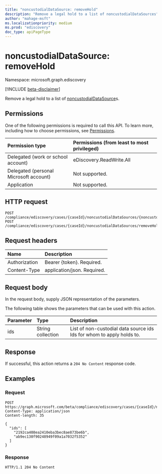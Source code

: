 ```yaml
---
title: "noncustodialDataSource: removeHold"
description: "Remove a legal hold to a list of noncustodialDataSources"
author: "mahage-msft"
ms.localizationpriority: medium
ms.prod: "ediscovery"
doc_type: apiPageType
---
```


# noncustodialDataSource: removeHold
Namespace: microsoft.graph.ediscovery

[!INCLUDE [beta-disclaimer](../../includes/beta-disclaimer.md)]

Remove a legal hold to a list of [noncustodialDataSource](../resources/ediscovery-noncustodialdatasource.md)s.

## Permissions

One of the following permissions is required to call this API. To learn more, including how to choose permissions, see [Permissions](/graph/permissions-reference).

|Permission type|Permissions (from least to most privileged)|
|:---|:---|
|Delegated (work or school account)|eDiscovery.ReadWrite.All|
|Delegated (personal Microsoft account)|Not supported.|
|Application|Not supported.|

## HTTP request

<!-- {
  "blockType": "ignored"
}
-->

``` http
POST /compliance/ediscovery/cases/{caseId}/noncustodialDataSources/{noncustodialDataSourceId}/removeHold
POST /compliance/ediscovery/cases/{caseId}/noncustodialDataSources/removeHold
```

## Request headers

|Name|Description|
|:---|:---|
|Authorization|Bearer {token}. Required.|
|Content-Type|application/json. Required.|

## Request body

In the request body, supply JSON representation of the parameters.

The following table shows the parameters that can be used with this action.

|Parameter|Type|Description|
|:---|:---|:---|
|ids|String collection|List of non-custodial data source ids Ids for whom to apply holds to.|

## Response

If successful, this action returns a `204 No Content` response code.

## Examples

### Request

<!-- {
  "blockType": "request",
  "name": "noncustodialdatasourcethis.removehold"
}
-->

``` http
POST https://graph.microsoft.com/beta/compliance/ediscovery/cases/{caseId}/noncustodialDataSources/removeHold
Content-Type: application/json
Content-length: 35

{
  "ids": [
    "2192ca408ea2410eba3bec8ae873be6b",
    "ab9ec130f90248949f09a1a7032f5352"
  ]
}
```

### Response

<!-- {
  "blockType": "response",
  "truncated": true
}
-->

``` http
HTTP/1.1 204 No Content
```
